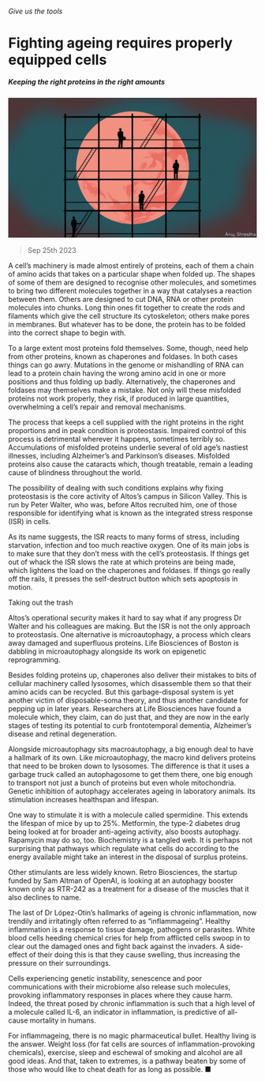 ###### Give us the tools

# Fighting ageing requires properly equipped cells 

##### Keeping the right proteins in the right amounts 

![image](images/20230930_TQD006.jpg) 

> Sep 25th 2023 

A cell’s machinery is made almost entirely of proteins, each of them a chain of amino acids that takes on a particular shape when folded up. The shapes of some of them are designed to recognise other molecules, and sometimes to bring two different molecules together in a way that catalyses a reaction between them. Others are designed to cut DNA, RNA or other protein molecules into chunks. Long thin ones fit together to create the rods and filaments which give the cell structure its cytoskeleton; others make pores in membranes. But whatever has to be done, the protein has to be folded into the correct shape to begin with. 

To a large extent most proteins fold themselves. Some, though, need help from other proteins, known as chaperones and foldases. In both cases things can go awry. Mutations in the genome or mishandling of RNA can lead to a protein chain having the wrong amino acid in one or more positions and thus folding up badly. Alternatively, the chaperones and foldases may themselves make a mistake. Not only will these misfolded proteins not work properly, they risk, if produced in large quantities, overwhelming a cell’s repair and removal mechanisms.

The process that keeps a cell supplied with the right proteins in the right proportions and in peak condition is proteostasis. Impaired control of this process is detrimental wherever it happens, sometimes terribly so. Accumulations of misfolded proteins underlie several of old age’s nastiest illnesses, including Alzheimer’s and Parkinson’s diseases. Misfolded proteins also cause the cataracts which, though treatable, remain a leading cause of blindness throughout the world. 

The possibility of dealing with such conditions explains why fixing proteostasis is the core activity of Altos’s campus in Silicon Valley. This is run by Peter Walter, who was, before Altos recruited him, one of those responsible for identifying what is known as the integrated stress response (ISR) in cells. 

As its name suggests, the ISR reacts to many forms of stress, including starvation, infection and too much reactive oxygen. One of its main jobs is to make sure that they don’t mess with the cell’s proteostasis. If things get out of whack the ISR slows the rate at which proteins are being made, which lightens the load on the chaperones and foldases. If things go really off the rails, it presses the self-destruct button which sets apoptosis in motion.

Taking out the trash

Altos’s operational security makes it hard to say what if any progress Dr Walter and his colleagues are making. But the ISR is not the only approach to proteostasis. One alternative is microautophagy, a process which clears away damaged and superfluous proteins. Life Biosciences of Boston is dabbling in microautophagy alongside its work on epigenetic reprogramming. 

Besides folding proteins up, chaperones also deliver their mistakes to bits of cellular machinery called lysosomes, which disassemble them so that their amino acids can be recycled. But this garbage-disposal system is yet another victim of disposable-soma theory, and thus another candidate for pepping up in later years. Researchers at Life Biosciences have found a molecule which, they claim, can do just that, and they are now in the early stages of testing its potential to curb frontotemporal dementia, Alzheimer’s disease and retinal degeneration.

Alongside microautophagy sits macroautophagy, a big enough deal to have a hallmark of its own. Like microautophagy, the macro kind delivers proteins that need to be broken down to lysosomes. The difference is that it uses a garbage truck called an autophagosome to get them there, one big enough to transport not just a bunch of proteins but even whole mitochondria. Genetic inhibition of autophagy accelerates ageing in laboratory animals. Its stimulation increases healthspan and lifespan.

One way to stimulate it is with a molecule called spermidine. This extends the lifespan of mice by up to 25%. Metformin, the type-2 diabetes drug being looked at for broader anti-ageing activity, also boosts autophagy. Rapamycin may do so, too. Biochemistry is a tangled web. It is perhaps not surprising that pathways which regulate what cells do according to the energy available might take an interest in the disposal of surplus proteins. 

Other stimulants are less widely known. Retro Biosciences, the startup funded by Sam Altman of OpenAI, is looking at an autophagy booster known only as RTR-242 as a treatment for a disease of the muscles that it also declines to name. 

The last of Dr López-Otín’s hallmarks of ageing is chronic inflammation, now trendily and irritatingly often referred to as “inflammageing”. Healthy inflammation is a response to tissue damage, pathogens or parasites. White blood cells heeding chemical cries for help from afflicted cells swoop in to clear out the damaged ones and fight back against the invaders. A side-effect of their doing this is that they cause swelling, thus increasing the pressure on their surroundings. 

Cells experiencing genetic instability, senescence and poor communications with their microbiome also release such molecules, provoking inflammatory responses in places where they cause harm. Indeed, the threat posed by chronic inflammation is such that a high level of a molecule called IL-6, an indicator in inflammation, is predictive of all-cause mortality in humans. 

For inflammageing, there is no magic pharmaceutical bullet. Healthy living is the answer. Weight loss (for fat cells are sources of inflammation-provoking chemicals), exercise, sleep and eschewal of smoking and alcohol are all good ideas. And that, taken to extremes, is a pathway beaten by some of those who would like to cheat death for as long as possible. ■

